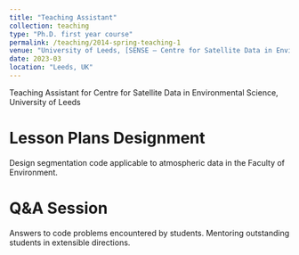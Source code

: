```yaml
---
title: "Teaching Assistant"
collection: teaching
type: "Ph.D. first year course"
permalink: /teaching/2014-spring-teaching-1
venue: "University of Leeds, [SENSE – Centre for Satellite Data in Environmental Science](https://eo-cdt.org/)"
date: 2023-03
location: "Leeds, UK"
---
```


Teaching Assistant for Centre for Satellite Data in Environmental Science, University of Leeds

Lesson Plans Designment
======
Design segmentation code applicable to atmospheric data in the Faculty of Environment.

Q&A Session
======
Answers to code problems encountered by students. Mentoring outstanding students in extensible directions.
